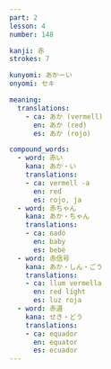 ```yaml
---
part: 2
lesson: 4
number: 148

kanji: 赤
strokes: 7

kunyomi: あかーい
onyomi: セキ

meaning:
  translations:
    - ca: あか (vermell)
      en: あか (red)
      es: あか (rojo)

compound_words:
  - word: 赤い
    kana: あか・い
    translations:
    - ca: vermell -a
      en: red
      es: rojo, ja
  - word: 赤ちゃん
    kana: あか・ちゃん
    translations:
    - ca: nadó
      en: baby
      es: bebé
  - word: 赤信号
    kana: あか・しん・ごう
    translations:
    - ca: llum vermella
      en: red light
      es: luz roja
  - word: 赤道
    kana: せき・どう
    translations:
    - ca: equador
      en: equator
      es: ecuador
---
```

